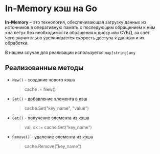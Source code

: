 # In-Memory кэш на Go

**In-Memory** – это технология, обеспечивающая загрузку данных из источников в оперативную память с последующим 
обращением к ним «на лету» без необходимости обращения к диску или СУБД, за счёт чего значительно увеличивается 
скорость доступа к данным и их обработки.

В нашем случае для реализации используется `map[string]any`

## Реализованные методы

- `New()` - создание нового кэша
    > cache := New()
- `Set()` - добавление элемента в кэш 
    > cache.Set("key_name", "value")
- `Get()` - получение элемента из кэша 
    > val, ok := cache.Get("key_name")
- `Remove()` - удаление элемента из кэша
    > cache.Remove("key_name")